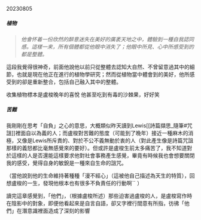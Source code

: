 20230805
##### 植物

>*他會怀着一份欣然的醉意迷失在美好的廣袤天地之中，體驗到一種自我認同感。這樣一来，所有個體都從他眼中消失了；他眼中所見、心中所感受到的都是整體。*

這段我覺得很神奇，前面他說他以前只從整體去認知大自然、不曾留意過其中的細節，也就是現在他正在進行的植物學研究；然而從植物當中體會到的美好，他所感受到的卻是重新整合，包括自己融入其中的整體。

收集植物標本是盧梭晚年的喜悅
他甚至吃到有毒的沙棘果，好好笑

##### 苦難

我剛剛在思考「自負」之心的意思，大概類似昨天讀到Lewis[[詩篇擷思_隨筆#咒詛]]裡面自以為義的人；而盧梭對苦難的態度（可能到了晚年）接近一種麻木的消極，又像是Lewis所斥責的、對於不公不義無動於衷的人（對此產生像是詩篇咒詛那樣的義怒都比毫無感覺來的要好）。但或許是盧梭生前太多痛苦了，我不知道對於這樣的人是否還能這樣要求他對社會事務產生感覺，畢竟有時候我也會想要關閉我的感受，覺得自身的敏銳是一種來自生命的詛咒。

（當他說到他的生命維持著種種「漫不經心」（這被他自己描述為天生的特質），回想盧梭的一生，發現他根本也有很多不負責任的行動啊ˋˊ ）

讀完這章感覺到，「他們」，（根據盧梭所述）那些迫害過盧梭的人，是盧梭寫作時在陰影中的對象，即便他看起來是自言自語，卻又字裡行間意有所指，彷彿「他們」在潛意識裡面造成了深刻的影響

